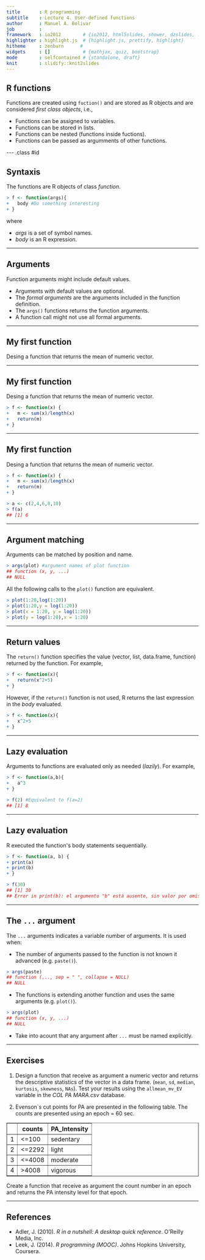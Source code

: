 ```yaml
---
title       : R programming
subtitle    : Lecture 4. User-defined functions
author      : Manuel A. Bolivar
job         : 
framework   : io2012        # {io2012, html5slides, shower, dzslides, ...}
highlighter : highlight.js  # {highlight.js, prettify, highlight}
hitheme     : zenburn      # 
widgets     : []            # {mathjax, quiz, bootstrap}
mode        : selfcontained # {standalone, draft}
knit        : slidify::knit2slides
---
```






<style>
em {
  font-style: italic
}
strong {
  font-weight: bold;
}
</style>



## R functions

Functions are created using `fuction()` and are stored as R objects and are considered *first class objects*, i.e.,

  + Functions can be assigned to variables.
  + Functions can be stored in lists.
  + Functions can be nested (functions inside fuctions).
  + Functions can be passed as argumments of other functions.

--- .class #id 

## Syntaxis

The functions are R objects of class *function*.


```r
> f <- function(args){
+   body #Do something interesting
+ }
```

where 
+ *args* is a set of symbol names.
+ *body* is an R expression.

---

## Arguments

Function arguments might include default values.
  + Arguments with default values are optional.
  + The *formal arguments* are the arguments included in the function definition.
  + The `args()` functions returns the function arguments.
  + A function call might not use all formal arguments.

---

## My first function

Desing a function that returns the mean of numeric vector.

---

## My first function

Desing a function that returns the mean of numeric vector.


```r
> f <- function(x) {
+   m <- sum(x)/length(x)
+   return(m)
+ }
```

---

## My first function

Desing a function that returns the mean of numeric vector.


```r
> f <- function(x) {
+   m <- sum(x)/length(x)
+   return(m)
+ }
```


```r
> a <- c(2,4,6,8,10)
> f(a)
## [1] 6
```

---

## Argument matching

Arguments can be matched by position and name.


```r
> args(plot) #argument names of plot function
## function (x, y, ...) 
## NULL
```

All the following calls to the `plot()` function are equivalent.


```r
> plot(1:20,log(1:20))
> plot(1:20,y = log(1:20))
> plot(x = 1:20, y = log(1:20))
> plot(y = log(1:20),x = 1:20)
```

---

## Return values

The `return()` function specifies the value (vector, list, data.frame, function) returned by the function. For example,


```r
> f <- function(x){
+   return(x^2+5)
+ }
```

However, if the `return()` function is not used, R returns the last expression in the *body* evaluated.


```r
> f <- function(x){
+   x^2+5
+ }
```

---

## Lazy evaluation

Arguments to functions are evaluated only as needed (*lazily*). For example,


```r
> f <- function(a,b){
+   a^3
+ }
```


```r
> f(2) #Equivalent to f(a=2)
## [1] 8
```

---

## Lazy evaluation

R executed the function's body statements sequentially.


```r
> f <- function(a, b) {
+ print(a)
+ print(b)
+ }
```


```r
> f(30)
## [1] 30
## Error in print(b): el argumento "b" está ausente, sin valor por omisión
```

---

## The `...` argument

The `...` arguments indicates a variable number of arguments. It is used when:
  + The number of arguments passed to the function is not known it advanced (e.g. `paste()`).
  
  ```r
  > args(paste)
  ## function (..., sep = " ", collapse = NULL) 
  ## NULL
  ```
  + The functions is extending another function and uses the same arguments (e.g. `plot()`).
  
  ```r
  > args(plot)
  ## function (x, y, ...) 
  ## NULL
  ```
  + Take into acount that any argument after `...` must be named explicitly. 

---

## Exercises

1. Design a function that receive as argument a numeric vector and returns the descriptive statistics of the vector in a data frame. (`mean`, `sd`, `median`, `kurtosis`, `skewness`, `NAs`). 
Test your results using the `allmean_mv_EV` variable in the *COL PA MARA.csv* database.

2. Evenson`s cut points for PA are presented in the following table. The counts are presented using an epoch = 60 sec.

  <!-- html table generated in R 3.2.3 by xtable 1.8-2 package -->
  <!-- Sun Mar 06 18:12:52 2016 -->
  <table border=1>
  <tr> <th>  </th> <th> counts </th> <th> PA_Intensity </th>  </tr>
    <tr> <td align="right"> 1 </td> <td> &lt;=100 </td> <td> sedentary </td> </tr>
    <tr> <td align="right"> 2 </td> <td> &lt;=2292 </td> <td> light </td> </tr>
    <tr> <td align="right"> 3 </td> <td> &lt;=4008 </td> <td> moderate </td> </tr>
    <tr> <td align="right"> 4 </td> <td> &gt;4008 </td> <td> vigorous </td> </tr>
     </table>
  Create a function that receive as argument the count number in an epoch and returns the PA intensity level for that epoch.

---
  
## References

+ Adler, J. (2010). *R in a nutshell: A desktop quick reference*. O'Reilly Media, Inc.
+ Leek, J. (2014). *R programming (MOOC)*. Johns Hopkins University, Coursera.
